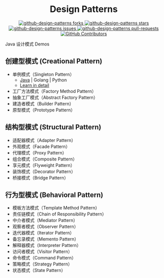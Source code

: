 <h1 align="center">
  Design Patterns
</h1>

<p align="center">
    <a href="https://github.com/Shen-Xmas/design-patterns/fork" target="blank">
        <img src="https://img.shields.io/github/forks/Shen-Xmas/design-patterns?style=flat-square" alt="github-design-patterns forks"/>
    </a>
    <a href="https://github.com/Shen-Xmas/design-patterns/stargazers" target="blank">
        <img src="https://img.shields.io/github/stars/Shen-Xmas/design-patterns?style=flat-square" alt="github-design-patterns stars"/>
    </a>
    <a href="https://github.com/Shen-Xmas/design-patterns/issues" target="blank">
        <img src="https://img.shields.io/github/issues/Shen-Xmas/design-patterns?style=flat-square" alt="github-design-patterns issues"/>
    </a>
    <a href="https://github.com/Shen-Xmas/design-patterns/pulls" target="blank">
        <img src="https://img.shields.io/github/issues-pr/Shen-Xmas/design-patterns?style=flat-square" alt="github-design-patterns pull-requests"/>
    </a>
    <a href="https://github.com/Shen-Xmas/design-patterns/graphs/contributors">
      <img alt="GitHub Contributors" src="https://img.shields.io/github/contributors/Shen-Xmas/design-patterns" />
    </a>
</p>

Java 设计模式 Demos

## 创建型模式  (Creational Pattern)

* 单例模式（Singleton Pattern）
  - [Java]() | Golang | Python
  - [Learn in detail]()
* 工厂方法模式（Factory Method Pattern）
* 抽象工厂模式（Abstract Factory Pattern）
* 建造者模式（Builder Pattern）
* 原型模式（Prototype Pattern）

## 结构型模式  (Structural Pattern)

* 适配器模式（Adapter Pattern）
* 外观模式（Facade Pattern）
* 代理模式（Proxy Pattern）
* 组合模式（Composite Pattern）
* 享元模式（Flyweight Pattern）
* 装饰模式（Decorator Pattern）
* 桥接模式（Bridge Pattern）

## 行为型模式  (Behavioral Pattern)

* 模板方法模式（Template Method Pattern）
* 责任链模式（Chain of Responsibility Pattern）
* 中介者模式（Mediator Pattern）
* 观察者模式（Observer Pattern）
* 迭代器模式（Iterator Pattern）
* 备忘录模式（Memento Pattern）
* 解释器模式（Interpreter Pattern）
* 访问者模式（Visitor Pattern）
* 命令模式（Command Pattern）
* 策略模式（Strategy Pattern）
* 状态模式（State Pattern）
